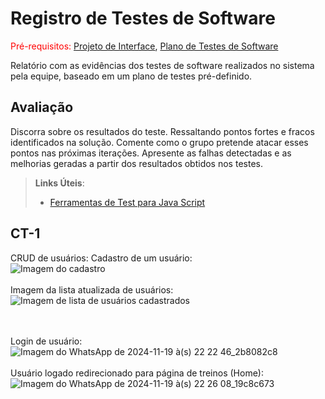 # Registro de Testes de Software

<span style="color:red">Pré-requisitos: <a href="3-Projeto de Interface.md"> Projeto de Interface</a></span>, <a href="8-Plano de Testes de Software.md"> Plano de Testes de Software</a>

Relatório com as evidências dos testes de software realizados no sistema pela equipe, baseado em um plano de testes pré-definido.

## Avaliação

Discorra sobre os resultados do teste. Ressaltando pontos fortes e fracos identificados na solução. Comente como o grupo pretende atacar esses pontos nas próximas iterações. Apresente as falhas detectadas e as melhorias geradas a partir dos resultados obtidos nos testes.

> **Links Úteis**:
> - [Ferramentas de Test para Java Script](https://geekflare.com/javascript-unit-testing/)

## CT-1
CRUD de usuários:
Cadastro de um usuário:<br>
![Imagem do cadastro](https://github.com/user-attachments/assets/0bff1174-af2a-48a5-9932-d98629bc5db2)
<br><br>
Imagem da lista atualizada de usuários:<br>
![Imagem de lista de usuários cadastrados](https://github.com/user-attachments/assets/2b46e599-e28d-4694-95c3-de0c150adfbb)

<br><br>
Login de usuário:<br>
![Imagem do WhatsApp de 2024-11-19 à(s) 22 22 46_2b8082c8](https://github.com/user-attachments/assets/17b84f49-0352-440d-847a-6f59dec0b7d3)
<br><br>
Usuário logado redirecionado para página de treinos (Home):<br>
![Imagem do WhatsApp de 2024-11-19 à(s) 22 26 08_19c8c673](https://github.com/user-attachments/assets/48919b1b-3fff-4660-98e7-d11bc2e7e4ac)

